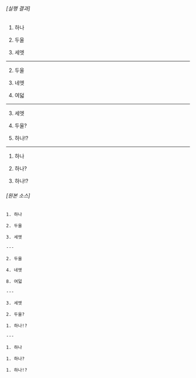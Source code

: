 ###### [실행 결과]

1. 하나

2. 두울

3. 세엣

---

2. 두울

4. 네엣

8. 여덟

---

3. 세엣

2. 두울?

1. 하나!?

---

1. 하나

1. 하나?

1. 하나!?

###### [원본 소스]

```
1. 하나

2. 두울

3. 세엣

---

2. 두울

4. 네엣

8. 여덟

---

3. 세엣

2. 두울?

1. 하나!?

---

1. 하나

1. 하나?

1. 하나!?
```
